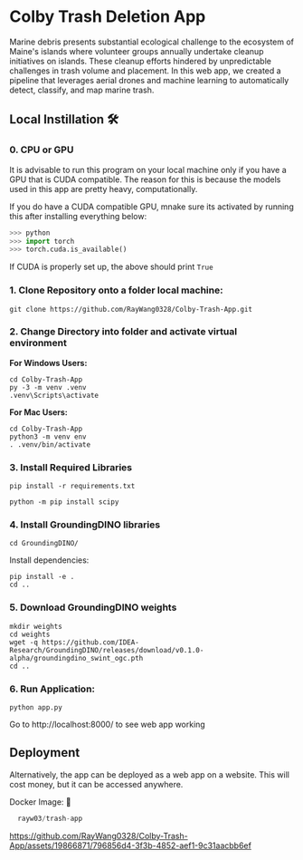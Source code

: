 
# Colby Trash Deletion App

Marine debris presents substantial ecological challenge to the ecosystem of Maine's islands where volunteer groups annually undertake cleanup initiatives on islands. These cleanup efforts hindered by unpredictable challenges in trash volume and placement. In this web app, we created a pipeline that leverages aerial drones and machine learning to automatically detect, classify, and map marine trash. 

## Local Instillation 🛠️ 

### 0. CPU or GPU
It is advisable to run this program on your local machine only if you have a GPU that is CUDA compatible. The reason for this is because the models used in this app are pretty heavy, computationally. 

If you do have a CUDA compatible GPU, mnake sure its activated by running this after installing everything below:
```python
>>> python
>>> import torch
>>> torch.cuda.is_available()
```

If CUDA is properly set up, the above should print `True`

### 1. Clone Repository onto a folder local machine:
```
git clone https://github.com/RayWang0328/Colby-Trash-App.git
```
### 2. Change Directory into folder and activate virtual environment

**For Windows Users:**

```
cd Colby-Trash-App
py -3 -m venv .venv
.venv\Scripts\activate
```

**For Mac Users:**

```
cd Colby-Trash-App
python3 -m venv env
. .venv/bin/activate
```

### 3. Install Required Libraries 
```
pip install -r requirements.txt
```
```
python -m pip install scipy
```
### 4. Install GroundingDINO libraries
```
cd GroundingDINO/
```
Install dependencies:
```
pip install -e .
cd ..
```
### 5. Download GroundingDINO weights
```
mkdir weights
cd weights
wget -q https://github.com/IDEA-Research/GroundingDINO/releases/download/v0.1.0-alpha/groundingdino_swint_ogc.pth
cd ..
```
### 6. Run Application: 
```
python app.py
```

Go to http://localhost:8000/ to see web app working
    
## Deployment

Alternatively, the app can be deployed as a web app on a website. This will cost money, but it can be accessed anywhere. 

Docker Image: 🐋
```javascript
  rayw03/trash-app
```



https://github.com/RayWang0328/Colby-Trash-App/assets/19866871/796856d4-3f3b-4852-aef1-9c31aacbb6ef

